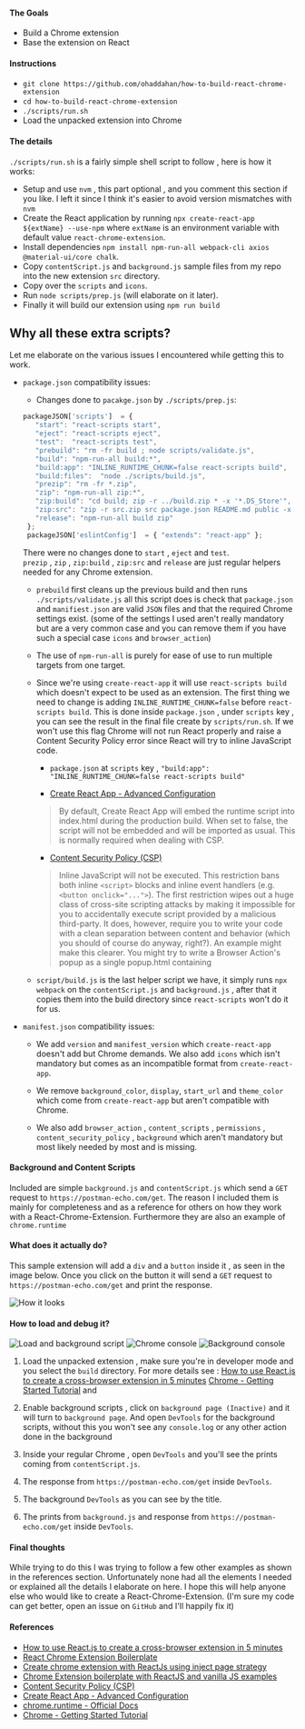 #### The Goals
* Build a Chrome extension
* Base the extension on React

#### Instructions
* `git clone https://github.com/ohaddahan/how-to-build-react-chrome-extension`
* `cd how-to-build-react-chrome-extension`
* `./scripts/run.sh`
* Load the unpacked extension into Chrome

#### The details
`./scripts/run.sh` is a fairly simple shell script to follow , here is how it works:
* Setup and use `nvm` , this part optional , and you comment this section if you like.
I left it since I think it's easier to avoid version mismatches with `nvm`
* Create the React application by running `npx create-react-app ${extName} --use-npm` where `extName` is an environment variable with default value `react-chrome-extension`.
* Install dependencies `npm install npm-run-all webpack-cli axios @material-ui/core chalk`.
* Copy `contentScript.js` and `background.js` sample files from my repo into the new extension `src` directory.
* Copy over the `scripts` and `icons`.
* Run `node scripts/prep.js` (will elaborate on it later).
* Finally it will build our extension using `npm run build`

## Why all these extra scripts?
Let me elaborate on the various issues I encountered while getting this to work.

* `package.json` compatibility issues:
  * Changes done to `pacakge.json` by `./scripts/prep.js`:
  ```javascript
  packageJSON['scripts']  = {
     "start": "react-scripts start",
     "eject": "react-scripts eject",
     "test":  "react-scripts test",
     "prebuild": "rm -fr build ; node scripts/validate.js",
     "build": "npm-run-all build:*",
     "build:app": "INLINE_RUNTIME_CHUNK=false react-scripts build",
     "build:files":  "node ./scripts/build.js",
     "prezip": "rm -fr *.zip",
     "zip": "npm-run-all zip:*",
     "zip:build": "cd build; zip -r ../build.zip * -x '*.DS_Store'",
     "zip:src": "zip -r src.zip src package.json README.md public -x '*.DS_Store'",
     "release": "npm-run-all build zip"
   };
   packageJSON['eslintConfig']  = { "extends": "react-app" };
  ```
  
  There were no changes done to `start` , `eject` and `test`.  
  `prezip` , `zip` , `zip:build` , `zip:src` and `release` are just regular helpers needed for any Chrome extension.                                                                                                 

  * `prebuild` first cleans up the previous build and then runs `./scripts/validate.js` 
  all this script does is check that `package.json` and `manifiest.json` are valid `JSON` files and that the required
  Chrome settings exist.
  (some of the settings I used aren't really mandatory but are a very common case and you can remove them if you have such a special case
  `icons` and `browser_action`)
  
  * The use of `npm-run-all` is purely for ease of use to run multiple targets from one target.

  * Since we're using `create-react-app` it will use `react-scripts build` which doesn't expect to be used
  as an extension. The first thing we need to change is adding `INLINE_RUNTIME_CHUNK=false` before `react-scripts build`.
  This is done inside `package.json` , under `scripts` key , you can see the result in the final file create by `scripts/run.sh`.
  If we won't use this flag Chrome will not run React properly and raise a
  Content Security Policy error since React will try to inline JavaScript code.

    * `package.json` at  `scripts` key , `"build:app": "INLINE_RUNTIME_CHUNK=false react-scripts build"`

    * [Create React App - Advanced Configuration](https://create-react-app.dev/docs/advanced-configuration)
    > By default, Create React App will embed the runtime script into index.html during the production build.
      When set to false, the script will not be embedded and will be imported as usual.
      This is normally required when dealing with CSP.

    * [Content Security Policy (CSP)](https://developer.chrome.com/extensions/contentSecurityPolicy)
    > Inline JavaScript will not be executed.
      This restriction bans both inline `<script>` blocks and inline event handlers (e.g. `<button onclick="...">`).
      The first restriction wipes out a huge class of cross-site scripting attacks by making it impossible for you to
      accidentally execute script provided by a malicious third-party.
      It does, however, require you to write your code with a clean separation between content and behavior 
      (which you should of course do anyway, right?). An example might make this clearer.
      You might try to write a Browser Action's popup as a single popup.html containing


  * `script/build.js` is the last helper script we have, it simply runs `npx webpack` on the `contentScript.js` 
  and `background.js` , after that it copies them into the build directory since `react-scripts` won't do it for us.

  
* `manifest.json` compatibility issues:

  * We add `version` and `manifest_version` which `create-react-app` doesn't add but Chrome demands.
  We also add `icons` which isn't mandatory but comes as an incompatible format from `create-react-app`.
  
  * We remove `background_color`, `display`, `start_url` and  `theme_color` which come from `create-react-app` but 
  aren't compatible with Chrome.
  
  * We also add `browser_action` , `content_scripts` , `permissions` , `content_security_policy` , `background`
   which aren't mandatory but most likely needed by most and is missing.
  
#### Background and Content Scripts
Included are simple `background.js` and `contentScript.js` which send a `GET` request to `https://postman-echo.com/get`.
The reason I included them is mainly for completeness and as a reference for others on how they work with a React-Chrome-Extension.
Furthermore they are also an example of `chrome.runtime` 

#### What does it actually do?
This sample extension will add a `div` and a `button` inside it , as seen in the image below.
Once you click on the button it will send  a `GET` request to `https://postman-echo.com/get` and print the response.

![How it looks](https://raw.githubusercontent.com/ohaddahan/how-to-build-react-chrome-extension/master/images/image2.png)

#### How to load and debug it?

![Load and background script](https://raw.githubusercontent.com/ohaddahan/how-to-build-react-chrome-extension/master/images/image1.png)
![Chrome console](https://raw.githubusercontent.com/ohaddahan/how-to-build-react-chrome-extension/master/images/image4.png)
![Background console](https://raw.githubusercontent.com/ohaddahan/how-to-build-react-chrome-extension/master/images/image5.png)

1. Load the unpacked extension , make sure you're in developer mode and you select the `build` directory.
For more details see :
[How to use React.js to create a cross-browser extension in 5 minutes](https://levelup.gitconnected.com/how-to-use-react-js-to-create-chrome-extension-in-5-minutes-2ddb11899815)
[Chrome - Getting Started Tutorial](https://developer.chrome.com/extensions/getstarted) and 

2. Enable background scripts , click on `background page (Inactive)` and it will turn to `background page`.
And open `DevTools` for the background scripts, without this you won't see any `console.log` or 
any other action done in the background

3. Inside your regular Chrome , open `DevTools` and you'll see the prints coming from `contentScript.js`.

4. The response from `https://postman-echo.com/get` inside `DevTools`.

5. The background `DevTools` as you can see by the title.

6. The prints from `background.js` and response from `https://postman-echo.com/get` inside `DevTools`.

#### Final thoughts
While trying to do this I was trying to follow a few other examples as shown in the references section.
Unfortunately none had all the elements I needed or explained all the details I elaborate on here.
I hope this will help anyone else who would like to create a React-Chrome-Extension.
(I'm sure my code can get better, open an issue on `GitHub` and I'll happily fix it)  


#### References

* [How to use React.js to create a cross-browser extension in 5 minutes](https://levelup.gitconnected.com/how-to-use-react-js-to-create-chrome-extension-in-5-minutes-2ddb11899815)
* [React Chrome Extension Boilerplate](https://github.com/jhen0409/react-chrome-extension-boilerplate)
* [Create chrome extension with ReactJs using inject page strategy](https://itnext.io/create-chrome-extension-with-reactjs-using-inject-page-strategy-137650de1f39#3996)
* [Chrome Extension boilerplate with ReactJS and vanilla JS examples](https://github.com/FullStack-Academy-Kiev/react-chrome-extension)
* [Content Security Policy (CSP)](https://developer.chrome.com/extensions/contentSecurityPolicy)
* [Create React App - Advanced Configuration](https://create-react-app.dev/docs/advanced-configuration)
* [chrome.runtime - Official Docs](https://developer.chrome.com/extensions/runtime)
* [Chrome - Getting Started Tutorial](https://developer.chrome.com/extensions/getstarted)